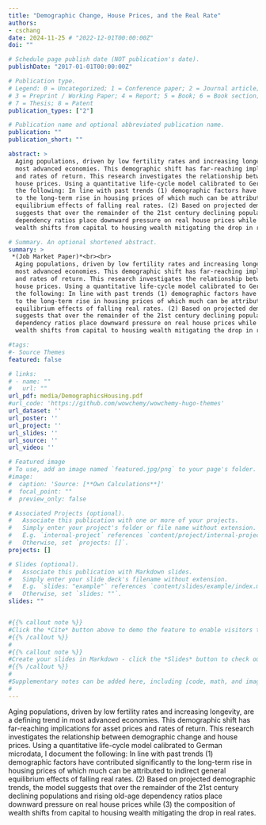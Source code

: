 ```yaml
---
title: "Demographic Change, House Prices, and the Real Rate" 
authors:
- cschang  
date: 2024-11-25 # "2022-12-01T00:00:00Z"
doi: ""

# Schedule page publish date (NOT publication's date).
publishDate: "2017-01-01T00:00:00Z"

# Publication type.
# Legend: 0 = Uncategorized; 1 = Conference paper; 2 = Journal article;
# 3 = Preprint / Working Paper; 4 = Report; 5 = Book; 6 = Book section;
# 7 = Thesis; 8 = Patent
publication_types: ["2"]

# Publication name and optional abbreviated publication name.
publication: ""
publication_short: ""

abstract: > 
  Aging populations, driven by low fertility rates and increasing longevity, are a defining trend in
  most advanced economies. This demographic shift has far-reaching implications for asset prices
  and rates of return. This research investigates the relationship between demographic change and
  house prices. Using a quantitative life-cycle model calibrated to German microdata, I document
  the following: In line with past trends (1) demographic factors have contributed significantly
  to the long-term rise in housing prices of which much can be attributed to indirect general
  equilibrium effects of falling real rates. (2) Based on projected demographic trends, the model
  suggests that over the remainder of the 21st century declining populations and rising old-age
  dependency ratios place downward pressure on real house prices while (3) the composition of
  wealth shifts from capital to housing wealth mitigating the drop in real rates.

# Summary. An optional shortened abstract.
summary: > 
 *(Job Market Paper)*<br><br>
  Aging populations, driven by low fertility rates and increasing longevity, are a defining trend in
  most advanced economies. This demographic shift has far-reaching implications for asset prices
  and rates of return. This research investigates the relationship between demographic change and
  house prices. Using a quantitative life-cycle model calibrated to German microdata, I document
  the following: In line with past trends (1) demographic factors have contributed significantly
  to the long-term rise in housing prices of which much can be attributed to indirect general
  equilibrium effects of falling real rates. (2) Based on projected demographic trends, the model
  suggests that over the remainder of the 21st century declining populations and rising old-age
  dependency ratios place downward pressure on real house prices while (3) the composition of
  wealth shifts from capital to housing wealth mitigating the drop in real rates.

#tags:
#- Source Themes
featured: false

# links:
# - name: ""
#   url: ""
url_pdf: media/DemographicsHousing.pdf
#url_code: 'https://github.com/wowchemy/wowchemy-hugo-themes'
url_dataset: ''
url_poster: ''
url_project: ''
url_slides: ''
url_source: ''
url_video: ''

# Featured image
# To use, add an image named `featured.jpg/png` to your page's folder. 
#image:
#  caption: 'Source: [**Own Calculations**]'
#  focal_point: ""
#  preview_only: false

# Associated Projects (optional).
#   Associate this publication with one or more of your projects.
#   Simply enter your project's folder or file name without extension.
#   E.g. `internal-project` references `content/project/internal-project/index.md`.
#   Otherwise, set `projects: []`.
projects: []

# Slides (optional).
#   Associate this publication with Markdown slides.
#   Simply enter your slide deck's filename without extension.
#   E.g. `slides: "example"` references `content/slides/example/index.md`.
#   Otherwise, set `slides: ""`.
slides: ""


#{{% callout note %}}
#Click the *Cite* button above to demo the feature to enable visitors to import publication metadata into their reference management software.
#{{% /callout %}}
#
#{{% callout note %}}
#Create your slides in Markdown - click the *Slides* button to check out the example.
#{{% /callout %}}
#
#Supplementary notes can be added here, including [code, math, and images](https://wowchemy.com/docs/writing-markdown-latex/).
#
---
```


  
  Aging populations, driven by low fertility rates and increasing longevity, are a defining trend in
  most advanced economies. This demographic shift has far-reaching implications for asset prices
  and rates of return. This research investigates the relationship between demographic change and
  house prices. Using a quantitative life-cycle model calibrated to German microdata, I document
  the following: In line with past trends (1) demographic factors have contributed significantly
  to the long-term rise in housing prices of which much can be attributed to indirect general
  equilibrium effects of falling real rates. (2) Based on projected demographic trends, the model
  suggests that over the remainder of the 21st century declining populations and rising old-age
  dependency ratios place downward pressure on real house prices while (3) the composition of
  wealth shifts from capital to housing wealth mitigating the drop in real rates.